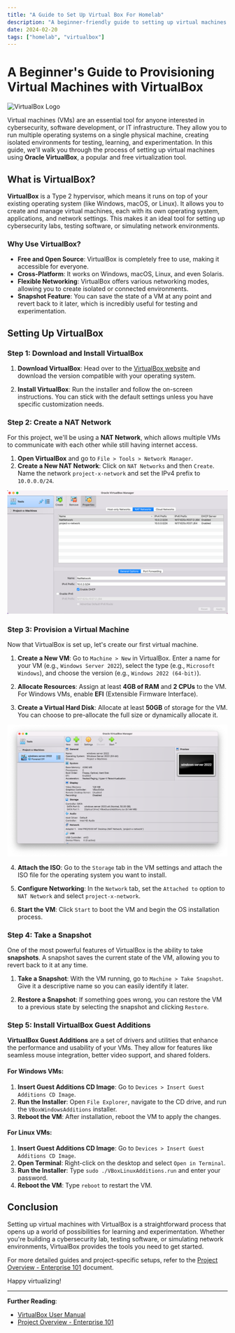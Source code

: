 ```yaml
---
title: "A Guide to Set Up Virtual Box For Homelab"
description: "A beginner-friendly guide to setting up virtual machines using Oracle VirtualBox. It covers downloading and installing VirtualBox, creating a NAT network and much more."
date: 2024-02-20
tags: ["homelab", "virtualbox"]
---
```


# A Beginner's Guide to Provisioning Virtual Machines with VirtualBox

![VirtualBox Logo](https://www.virtualbox.org/graphics/vbox_logo2_gradient.png)

Virtual machines (VMs) are an essential tool for anyone interested in cybersecurity, software development, or IT infrastructure. They allow you to run multiple operating systems on a single physical machine, creating isolated environments for testing, learning, and experimentation. In this guide, we'll walk you through the process of setting up virtual machines using **Oracle VirtualBox**, a popular and free virtualization tool.

## What is VirtualBox?

**VirtualBox** is a Type 2 hypervisor, which means it runs on top of your existing operating system (like Windows, macOS, or Linux). It allows you to create and manage virtual machines, each with its own operating system, applications, and network settings. This makes it an ideal tool for setting up cybersecurity labs, testing software, or simulating network environments.

### Why Use VirtualBox?

- **Free and Open Source**: VirtualBox is completely free to use, making it accessible for everyone.
- **Cross-Platform**: It works on Windows, macOS, Linux, and even Solaris.
- **Flexible Networking**: VirtualBox offers various networking modes, allowing you to create isolated or connected environments.
- **Snapshot Feature**: You can save the state of a VM at any point and revert back to it later, which is incredibly useful for testing and experimentation.

## Setting Up VirtualBox

### Step 1: Download and Install VirtualBox

1. **Download VirtualBox**: Head over to the [VirtualBox website](https://www.virtualbox.org/) and download the version compatible with your operating system.

2. **Install VirtualBox**: Run the installer and follow the on-screen instructions. You can stick with the default settings unless you have specific customization needs.

### Step 2: Create a NAT Network

For this project, we'll be using a **NAT Network**, which allows multiple VMs to communicate with each other while still having internet access.

1. **Open VirtualBox** and go to `File > Tools > Network Manager`.
2. **Create a New NAT Network**: Click on `NAT Networks` and then `Create`. Name the network `project-x-network` and set the IPv4 prefix to `10.0.0.0/24`.

![VirtualBox Network Manager](media/network_manager.png)

### Step 3: Provision a Virtual Machine

Now that VirtualBox is set up, let's create our first virtual machine.

1. **Create a New VM**: Go to `Machine > New` in VirtualBox. Enter a name for your VM (e.g., `Windows Server 2022`), select the type (e.g., `Microsoft Windows`), and choose the version (e.g., `Windows 2022 (64-bit)`).

2. **Allocate Resources**: Assign at least **4GB of RAM** and **2 CPUs** to the VM. For Windows VMs, enable **EFI** (Extensible Firmware Interface).

3. **Create a Virtual Hard Disk**: Allocate at least **50GB** of storage for the VM. You can choose to pre-allocate the full size or dynamically allocate it.

![Virtual Machine Creation Wizard](media/create_vm_wizard.png)

4. **Attach the ISO**: Go to the `Storage` tab in the VM settings and attach the ISO file for the operating system you want to install.

5. **Configure Networking**: In the `Network` tab, set the `Attached to` option to `NAT Network` and select `project-x-network`.

6. **Start the VM**: Click `Start` to boot the VM and begin the OS installation process.

### Step 4: Take a Snapshot

One of the most powerful features of VirtualBox is the ability to take **snapshots**. A snapshot saves the current state of the VM, allowing you to revert back to it at any time.

1. **Take a Snapshot**: With the VM running, go to `Machine > Take Snapshot`. Give it a descriptive name so you can easily identify it later.

2. **Restore a Snapshot**: If something goes wrong, you can restore the VM to a previous state by selecting the snapshot and clicking `Restore`.

### Step 5: Install VirtualBox Guest Additions

**VirtualBox Guest Additions** are a set of drivers and utilities that enhance the performance and usability of your VMs. They allow for features like seamless mouse integration, better video support, and shared folders.

#### For Windows VMs:

1. **Insert Guest Additions CD Image**: Go to `Devices > Insert Guest Additions CD Image`.
2. **Run the Installer**: Open `File Explorer`, navigate to the CD drive, and run the `VBoxWindowsAdditions` installer.
3. **Reboot the VM**: After installation, reboot the VM to apply the changes.

#### For Linux VMs:

1. **Insert Guest Additions CD Image**: Go to `Devices > Insert Guest Additions CD Image`.
2. **Open Terminal**: Right-click on the desktop and select `Open in Terminal`.
3. **Run the Installer**: Type `sudo ./VBoxLinuxAdditions.run` and enter your password.
4. **Reboot the VM**: Type `reboot` to restart the VM.

## Conclusion

Setting up virtual machines with VirtualBox is a straightforward process that opens up a world of possibilities for learning and experimentation. Whether you're building a cybersecurity lab, testing software, or simulating network environments, VirtualBox provides the tools you need to get started.

For more detailed guides and project-specific setups, refer to the [Project Overview - Enterprise 101](Enterprise-101.md) document.

Happy virtualizing!

---

**Further Reading**:
- [VirtualBox User Manual](https://www.virtualbox.org/manual/)
- [Project Overview - Enterprise 101](Enterprise-101.md)